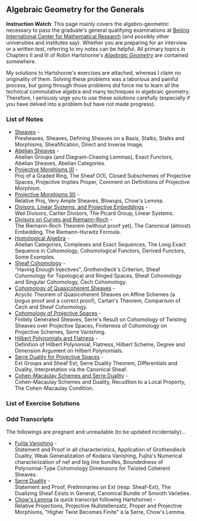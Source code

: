 ## Algebraic Geometry for the Generals

**Instruction Watch**: This page mainly covers the algebro-geometric necessary to pass the graduate's general qualifying examinations at [Beijing International Center for Mathematical Research](https://bicmr.pku.edu.cn) (and possibly other universities and institutes say). Whether you are preparing for an interview or a written test, referring to my notes can be helpful. All primary topics in Chapters II and III of Robin Hartshorne's [_Algebraic Geometry_](https://www.amazon.com/Algebraic-Geometry-Graduate-Texts-Mathematics/dp/0387902449) are contained somewhere.

My solutions to Hartshorne's exercises are attached, whereas I claim no originality of them. Solving these problems was a laborious and painful process, but going through those problems did force me to learn all the technical commutative algebra and many techniques in algebraic geometry. Therefore, I seriously urge you to use these solutions carefully (especially if you have delved into a problem but have not made progress).

### List of Notes

- [Sheaves](./genag-sheaves.pdf) - <br/>
  Presheaves, Sheaves, Defining Sheaves on a Basis, Stalks, Stalks and Morphisms, Sheafification, Direct and Inverse Image.
- [Abelian Sheaves](./genag-absh.pdf) - <br/>
  Abelian Groups (and Diagram-Chasing Lemmas), Exact Functors, Abelian Sheaves, Abelian Categories.
- [Projective Morphisms (I)](./genag-proj1.pdf) - <br/>
  Proj of a Graded Ring, The Sheaf O(1), Closed Subschemes of Projective Spaces, Projective Implies Proper, Comment on Definitions of Projective Morphism.
- [Projective Morphisms (II)](./genag-proj2.pdf) - <br/>
  Relative Proj, Very Ample Sheaves, Blowups, Chow's Lemma.
- [Divisors, Linear Systems, and Projective Embeddings](./genag-div1.pdf) - <br/>
  Weil Divisors, Cartier Divisors, The Picard Group, Linear Systems.
- [Divisors on Curves and Riemann-Roch](./genag-div2.pdf) - <br/>
  The Riemann-Roch Theorem (without proof yet), The Canonical (almost) Embedding, The Riemann-Hurwitz Formula.
- [Homological Algebra](./genag-homalg.pdf) - <br/>
  Abelian Categories, Complexes and Exact Sequences, The Long Exact Sequence in Cohomology, Cohomological Functors, Derived Functors, Some Examples.
- [Sheaf Cohomology](./genag-shcohom.pdf) - <br/>
  "Having Enough Injectives", Grothendieck's Criterion, Sheaf Cohomology for Topological and Ringed Spaces, Sheaf Cohomology and Singular Cohomology, Čech Cohomology.
- [Cohomology of Quasicoherent Sheaves](./genag-qcohcohom.pdf) - <br/>
  Acyclic Theorem of Quasicoherent Sheaves on Affine Schemes (a bogus proof and a correct proof), Cartan's Theorem, Comparison of Čech and Sheaf Cohomology.
- [Cohomology of Projective Spaces](./genag-cohomserre.pdf) - <br/>
  Finitely Generated Sheaves, Serre's Result on Cohomology of Twisting Sheaves over Projective Spaces, Finiteness of Cohomology on Projective Schemes, Serre Vanishing.
- [Hilbert Polynomials and Flatness](./genag-hilbpoly.pdf) - <br/>
  Definition of Hilbert Polynomial, Flatness, Hilbert Scheme, Degree and Dimension Argument on Hilbert Polynomials.
- [Serre Duality for Projective Spaces](./genag-serredualty.pdf) - <br/>
  Ext Groups and Sheaf Ext, Serre Duality Theorem, Differentials and Duality, Interpretation via the Canonical Sheaf.
- [Cohen-Macaulay Schemes and Serre Duality](./genag-cm-serredual.pdf) - <br/>
  Cohen-Macaulay Schemes and Duality, Recudtion to a Local Property, The Cohen-Macaulay Condition.

### List of Exercise Solutions


### Odd Transcripts

The followings are pregnant and unreadable (to be updated incidentally)...

- [Fujita Vanishing](./genag-fujita.pdf) - <br/>
  Statement and Proof in all characteristics, Application of Grothendieck Duality, Weak Generalization of Kodaira Vanishing, Fujita's Numerical characterization of nef and big line bundles, Boundedness of Polynomial-Type Cohomology Dimensions for Twisted Coherent Sheaves.
- [Serre Duality](./genag-serreduality.pdf) - <br/>
  Statement and Proof, Preliminaries on Ext (resp. Sheaf-Ext), The Dualizing Sheaf Exists in General, Canonical Bundle of Smooth Varieties.
- [Chow's Lemma](./genag-chow.pdf) (a quick transcript following Hartshorne) - <br/>
  Relative Projections, Projective Nullstellensatz, Proper and Projective Morphisms, "Higher Twist Becomes Finite" à la Serre, Chow's Lemma.
